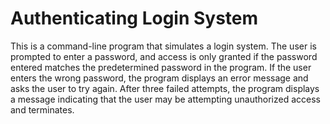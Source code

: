 <h1>Authenticating Login System</h1>
<p>This is a command-line program that simulates a login system. The user is prompted to enter a password, and access is only granted if the password entered matches the predetermined password in the program. If the user enters the wrong password, the program displays an error message and asks the user to try again. After three failed attempts, the program displays a message indicating that the user may be attempting unauthorized access and terminates.</p>
